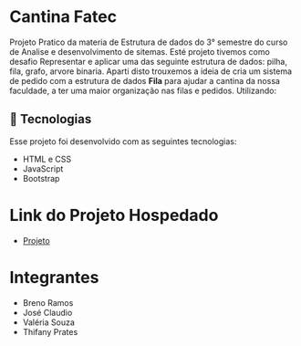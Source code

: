
# Cantina Fatec
Projeto Pratico da materia de Estrutura de dados  do 3° semestre do curso de Analise e desenvolvimento de sitemas. 
Esté projeto tivemos como desafio Representar e aplicar uma das seguinte estrutura de dados: pilha, fila, grafo, arvore binaria.
Aparti disto trouxemos a ideia de cria um sistema de pedido com a estrutura de dados **Fila** para ajudar a cantina da nossa faculdade,
a ter uma maior organização nas filas e pedidos. Utilizando:

 ## 🚀 Tecnologias

Esse projeto foi desenvolvido com as seguintes tecnologias:

- HTML e CSS
- JavaScript
- Bootstrap

# Link do Projeto Hospedado
 * [Projeto](https://brenooramos.github.io/Trabalho-Pratico/)

# Integrantes
- Breno Ramos
- José Claudio
- Valéria Souza
- Thifany Prates
